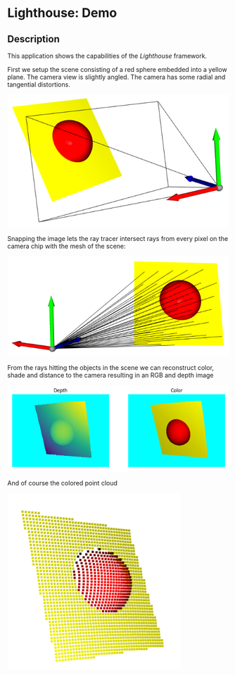 # Lighthouse: Demo

## Description

This application shows the capabilities of the *Lighthouse* framework.

First we setup the scene consisting of a red sphere embedded into a yellow plane. The camera view is slightly angled. The camera has some radial and tangential distortions.

![](images/scene.png)

Snapping the image lets the ray tracer intersect rays from every pixel on the camera chip with the mesh of the scene:

![](images/rays.png)

From the rays hitting the objects in the scene we can reconstruct color, shade and distance to the camera resulting in an RGB and depth image

![](images/images.png)

And of course the colored point cloud

![](images/pcl.png)

